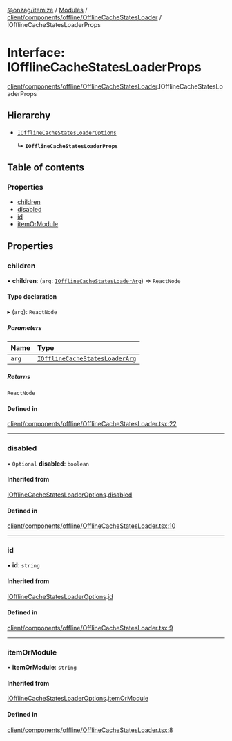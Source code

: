 [@onzag/itemize](../README.md) / [Modules](../modules.md) / [client/components/offline/OfflineCacheStatesLoader](../modules/client_components_offline_OfflineCacheStatesLoader.md) / IOfflineCacheStatesLoaderProps

# Interface: IOfflineCacheStatesLoaderProps

[client/components/offline/OfflineCacheStatesLoader](../modules/client_components_offline_OfflineCacheStatesLoader.md).IOfflineCacheStatesLoaderProps

## Hierarchy

- [`IOfflineCacheStatesLoaderOptions`](client_components_offline_OfflineCacheStatesLoader.IOfflineCacheStatesLoaderOptions.md)

  ↳ **`IOfflineCacheStatesLoaderProps`**

## Table of contents

### Properties

- [children](client_components_offline_OfflineCacheStatesLoader.IOfflineCacheStatesLoaderProps.md#children)
- [disabled](client_components_offline_OfflineCacheStatesLoader.IOfflineCacheStatesLoaderProps.md#disabled)
- [id](client_components_offline_OfflineCacheStatesLoader.IOfflineCacheStatesLoaderProps.md#id)
- [itemOrModule](client_components_offline_OfflineCacheStatesLoader.IOfflineCacheStatesLoaderProps.md#itemormodule)

## Properties

### children

• **children**: (`arg`: [`IOfflineCacheStatesLoaderArg`](client_components_offline_OfflineCacheStatesLoader.IOfflineCacheStatesLoaderArg.md)) => `ReactNode`

#### Type declaration

▸ (`arg`): `ReactNode`

##### Parameters

| Name | Type |
| :------ | :------ |
| `arg` | [`IOfflineCacheStatesLoaderArg`](client_components_offline_OfflineCacheStatesLoader.IOfflineCacheStatesLoaderArg.md) |

##### Returns

`ReactNode`

#### Defined in

[client/components/offline/OfflineCacheStatesLoader.tsx:22](https://github.com/onzag/itemize/blob/59702dd5/client/components/offline/OfflineCacheStatesLoader.tsx#L22)

___

### disabled

• `Optional` **disabled**: `boolean`

#### Inherited from

[IOfflineCacheStatesLoaderOptions](client_components_offline_OfflineCacheStatesLoader.IOfflineCacheStatesLoaderOptions.md).[disabled](client_components_offline_OfflineCacheStatesLoader.IOfflineCacheStatesLoaderOptions.md#disabled)

#### Defined in

[client/components/offline/OfflineCacheStatesLoader.tsx:10](https://github.com/onzag/itemize/blob/59702dd5/client/components/offline/OfflineCacheStatesLoader.tsx#L10)

___

### id

• **id**: `string`

#### Inherited from

[IOfflineCacheStatesLoaderOptions](client_components_offline_OfflineCacheStatesLoader.IOfflineCacheStatesLoaderOptions.md).[id](client_components_offline_OfflineCacheStatesLoader.IOfflineCacheStatesLoaderOptions.md#id)

#### Defined in

[client/components/offline/OfflineCacheStatesLoader.tsx:9](https://github.com/onzag/itemize/blob/59702dd5/client/components/offline/OfflineCacheStatesLoader.tsx#L9)

___

### itemOrModule

• **itemOrModule**: `string`

#### Inherited from

[IOfflineCacheStatesLoaderOptions](client_components_offline_OfflineCacheStatesLoader.IOfflineCacheStatesLoaderOptions.md).[itemOrModule](client_components_offline_OfflineCacheStatesLoader.IOfflineCacheStatesLoaderOptions.md#itemormodule)

#### Defined in

[client/components/offline/OfflineCacheStatesLoader.tsx:8](https://github.com/onzag/itemize/blob/59702dd5/client/components/offline/OfflineCacheStatesLoader.tsx#L8)
